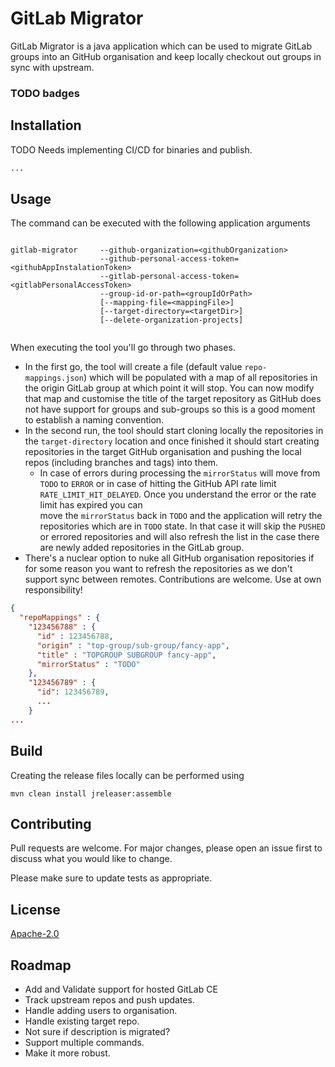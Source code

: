 # GitLab Migrator

GitLab Migrator is a java application which can be used to migrate GitLab groups into an GitHub organisation and keep locally checkout out groups in sync with upstream.
### TODO badges

## Installation

TODO Needs implementing CI/CD for binaries and publish.

```bash
...
```

## Usage

The command can be executed with the following application arguments

```shell
 
gitlab-migrator     --github-organization=<githubOrganization>
                    --github-personal-access-token=<githubAppInstalationToken>
                    --gitlab-personal-access-token=<gitlabPersonalAccessToken>
                    --group-id-or-path=<groupIdOrPath>
                    [--mapping-file=<mappingFile>]
                    [--target-directory=<targetDir>]
                    [--delete-organization-projects]
                   
```

When executing the tool you'll go through two phases. 
- In the first go, the tool will create a file (default value `repo-mappings.json`)
which will be populated with a map of all repositories in the origin GitLab group at which point it will stop.
You can now modify that map and customise the title of the target repository as GitHub does not have support for groups 
and sub-groups so this is a good moment to establish a naming convention.
- In the second run, the tool should start cloning locally the repositories in the `target-directory` location and once
  finished it should start creating repositories in the target GitHub organisation and pushing the local repos 
  (including branches and tags) into them.
  - In case of errors during processing the `mirrorStatus` will move from `TODO` to `ERROR` or in case of hitting the
  GitHub API rate limit `RATE_LIMIT_HIT_DELAYED`. Once you understand the error or the rate limit has expired you can  
  move the `mirrorStatus` back in `TODO` and the application will retry the repositories which are in `TODO` state. 
  In that case it will skip the `PUSHED` or errored repositories and will also refresh the list in the case there are
  newly added repositories in the GitLab group.
- There's a nuclear option to nuke all GitHub organisation repositories if for some reason you want to refresh the
repositories as we don't support sync between remotes. Contributions are welcome. Use at own responsibility!

```json
{
  "repoMappings" : {
    "123456788" : {
      "id" : 123456788,
      "origin" : "top-group/sub-group/fancy-app",
      "title" : "TOPGROUP SUBGROUP fancy-app",
      "mirrorStatus" : "TODO"
    },
    "123456789" : {
      "id": 123456789,
      ...
    }
...
```

## Build

Creating the release files locally can be performed using
```shell
mvn clean install jreleaser:assemble
```


## Contributing
Pull requests are welcome. For major changes, please open an issue first to discuss what you would like to change.

Please make sure to update tests as appropriate.

## License
[Apache-2.0](https://spdx.org/licenses/Apache-2.0.html)

## Roadmap
- Add and Validate support for hosted GitLab CE
- Track upstream repos and push updates.
- Handle adding users to organisation.
- Handle existing target repo.
- Not sure if description is migrated?
- Support multiple commands.
- Make it more robust.
